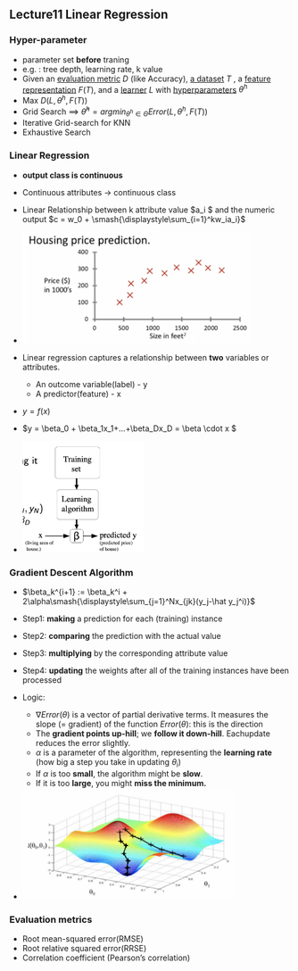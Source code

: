 ## Lecture11 Linear Regression

### Hyper-parameter

- parameter set **before** traning
- e.g. : tree depth, learning rate, k value
- Given an <u>evaluation metric</u> $D$ (like Accuracy), <u>a dataset</u> $T$ , a <u>feature representation</u> $F(T )$, and a <u>learner</u> $L$  with <u>hyperparameters</u> $θ^h$
- Max $D(L,\theta^h, F(T))$
- Grid Search ==> $\hat\theta^h = argmin_{\theta^h \in \Theta}Error(L,\theta^h, F(T))$
- Iterative Grid-search for KNN
- Exhaustive Search



### Linear Regression

- **output class is continuous**

- Continuous attributes → continuous class
- Linear Relationship between k attribute value $a_i $ and the numeric output $c = w_0 + \smash{\displaystyle\sum_{i=1}^kw_ia_i}$
- <img src="https://raw.githubusercontent.com/Whihat/PicAssests/master/20190427012522.png" height = "200px"/>
- Linear regression captures a relationship between **two** variables or attributes.
  - An outcome variable(label) - y
  - A predictor(feature) - x
- $y = f(x)$
- $y = \beta_0 + \beta_1x_1+…+\beta_Dx_D = \beta \cdot x  $
- <img src="https://raw.githubusercontent.com/Whihat/PicAssests/master/20190427013519.png" height = "200px"/>



### Gradient Descent Algorithm

- $\beta_k^{i+1} := \beta_k^i + 2\alpha\smash{\displaystyle\sum_{j=1}^Nx_{jk}(y_j-\hat y_j^i)}$
- Step1: **making** a prediction for each (training) instance
- Step2: **comparing** the prediction with the actual value
- Step3: **multiplying** by the corresponding attribute value
- Step4: **updating** the weights after all of the training instances have been processed

- Logic:
  - $\nabla Error(\theta)$ is a vector of partial derivative terms. It measures the slope (= gradient) of the function $Error(\theta)$: this is the direction
  - The **gradient points up-hill**; we **follow it down-hill**. Eachupdate reduces the error slightly.
  - $α$ is a parameter of the algorithm, representing the **learning rate** (how big a step you take in updating $θ_i$)
  - If $α$ is too **small**, the algorithm might be **slow**.
  - If it is too **large**, you might **miss the minimum.**
- <img src="https://raw.githubusercontent.com/Whihat/PicAssests/master/20190427015016.png" height = "200px"/>



### Evaluation metrics

- Root mean-squared error(RMSE)
- Root relative squared error(RRSE)
- Correlation coefficient (Pearson’s correlation)